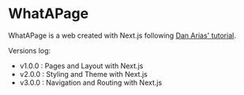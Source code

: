 # WhatAPage

WhatAPage is a web created with Next.js following [Dan Arias' tutorial](https://auth0.com/blog/next-js-practical-introduction-for-react-developers-part-1/).

Versions log:
+ v1.0.0 : Pages and Layout with Next.js
+ v2.0.0 : Styling and Theme with Next.js
+ v3.0.0 : Navigation and Routing with Next.js